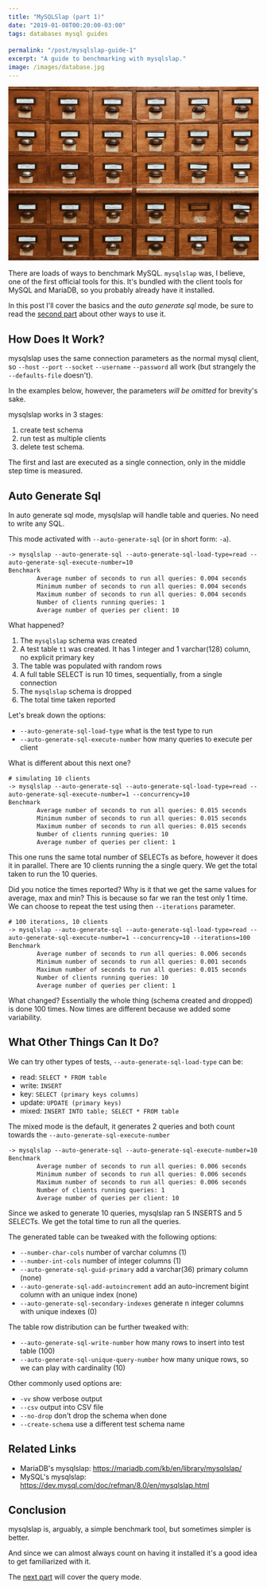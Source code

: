 ```yaml
---
title: "MySQLSlap (part 1)"
date: "2019-01-08T00:20:00-03:00"
tags: databases mysql guides

permalink: "/post/mysqlslap-guide-1"
excerpt: "A guide to benchmarking with mysqlslap."
image: /images/database.jpg
---
```


![](/images/database.jpg)

There are loads of ways to benchmark MySQL. `mysqlslap` was, I believe, one of the first official tools for this. It's bundled with the client tools for MySQL and MariaDB,
so you probably already have it installed.

In this post I'll cover the basics and the _auto generate sql_ mode, be sure to read the [second part](./mysqlslap-guide-2) about other ways to use it.


## How Does It Work?

mysqlslap uses the same connection parameters as the normal mysql client, so `--host` `--port` `--socket` `--username` `--password` all work
 (but strangely the `--defaults-file` doesn't).

In the examples below, however, the parameters _will be omitted_ for brevity's sake.

mysqlslap works in 3 stages:

1.  create test schema
2.  run test as multiple clients
3.  delete test schema.

The first and last are executed as a single connection, only in the middle step time is measured.


## Auto Generate Sql

In auto generate sql mode, mysqlslap will handle table and queries. No need to write any SQL.

This mode activated with `--auto-generate-sql` (or in short form: `-a`).

```nil
-> mysqlslap --auto-generate-sql --auto-generate-sql-load-type=read --auto-generate-sql-execute-number=10
Benchmark
        Average number of seconds to run all queries: 0.004 seconds
        Minimum number of seconds to run all queries: 0.004 seconds
        Maximum number of seconds to run all queries: 0.004 seconds
        Number of clients running queries: 1
        Average number of queries per client: 10
```

What happened?

1.  The `mysqlslap` schema was created
2.  A test table `t1` was created. It has 1 integer and 1 varchar(128) column, no explicit primary key
3.  The table was populated with random rows
4.  A full table SELECT is run 10 times, sequentially, from a single connection
5.  The `mysqlslap` schema is dropped
6.  The total time taken reported

Let's break down the options:

-   `--auto-generate-sql-load-type` what is the test type to run
-   `--auto-generate-sql-execute-number` how many queries to execute per client

What is different about this next one?

```nil
# simulating 10 clients
-> mysqlslap --auto-generate-sql --auto-generate-sql-load-type=read --auto-generate-sql-execute-number=1 --concurrency=10
Benchmark
        Average number of seconds to run all queries: 0.015 seconds
        Minimum number of seconds to run all queries: 0.015 seconds
        Maximum number of seconds to run all queries: 0.015 seconds
        Number of clients running queries: 10
        Average number of queries per client: 1
```

This one runs the same total number of SELECTs as before, however it does it in parallel.
There are 10 clients running the a single query. We get the total taken to run the 10 queries.

Did you notice the times reported? Why is it that we get the same values for average, max and min?
This is because so far we ran the test only 1 time. We can choose to repeat the test using then `--iterations` parameter.

```nil
# 100 iterations, 10 clients
-> mysqlslap --auto-generate-sql --auto-generate-sql-load-type=read --auto-generate-sql-execute-number=1 --concurrency=10 --iterations=100
Benchmark
        Average number of seconds to run all queries: 0.006 seconds
        Minimum number of seconds to run all queries: 0.001 seconds
        Maximum number of seconds to run all queries: 0.015 seconds
        Number of clients running queries: 10
        Average number of queries per client: 1
```

What changed?
Essentially the whole thing (schema created and dropped) is done 100 times.
Now times are different because we added some variability.


## What Other Things Can It Do?

We can try other types of tests, `--auto-generate-sql-load-type` can be:

-   read: `SELECT * FROM table`
-   write: `INSERT`
-   key: `SELECT (primary keys columns)`
-   update: `UPDATE (primary keys)`
-   mixed: `INSERT INTO table; SELECT * FROM table`

The mixed mode is the default, it generates 2 queries and both count towards the `--auto-generate-sql-execute-number`

```nil
-> mysqlslap --auto-generate-sql --auto-generate-sql-execute-number=10
Benchmark
        Average number of seconds to run all queries: 0.006 seconds
        Minimum number of seconds to run all queries: 0.006 seconds
        Maximum number of seconds to run all queries: 0.006 seconds
        Number of clients running queries: 1
        Average number of queries per client: 10
```

Since we asked to generate 10 queries, mysqlslap ran 5 INSERTS and 5 SELECTs. We get the total time to run all the queries.

The generated table can be tweaked with the following options:

-   `--number-char-cols` number of varchar columns (1)
-   `--number-int-cols` number of integer columns (1)
-   `--auto-generate-sql-guid-primary` add a varchar(36) primary column (none)
-   `--auto-generate-sql-add-autoincrement` add an auto-increment bigint column with an unique index (none)
-   `--auto-generate-sql-secondary-indexes` generate n integer columns with unique indexes (0)

The table row distribution can be further tweaked with:

-   `--auto-generate-sql-write-number` how many rows to insert into test table (100)
-   `--auto-generate-sql-unique-query-number` how many unique rows, so we can play with cardinality (10)

Other commonly used options are:

-   `-vv` show verbose output
-   `--csv` output into CSV file
-   `--no-drop` don't drop the schema when done
-   `--create-schema` use a different test schema name


## Related Links 

-   MariaDB's mysqlslap: <https://mariadb.com/kb/en/library/mysqlslap/>
-   MySQL's mysqlslap: <https://dev.mysql.com/doc/refman/8.0/en/mysqlslap.html>


## Conclusion

mysqlslap is, arguably, a simple benchmark tool, but sometimes simpler is better.

And since we can almost always count on having it installed it's a good idea to get familiarized with it.

The [next part](./mysqlslap-guide-2) will cover the query mode.
